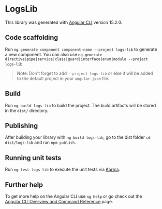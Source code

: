 # LogsLib

This library was generated with [Angular CLI](https://github.com/angular/angular-cli) version 15.2.0.

## Code scaffolding

Run `ng generate component component-name --project logs-lib` to generate a new component. You can also use `ng generate directive|pipe|service|class|guard|interface|enum|module --project logs-lib`.
> Note: Don't forget to add `--project logs-lib` or else it will be added to the default project in your `angular.json` file. 

## Build

Run `ng build logs-lib` to build the project. The build artifacts will be stored in the `dist/` directory.

## Publishing

After building your library with `ng build logs-lib`, go to the dist folder `cd dist/logs-lib` and run `npm publish`.

## Running unit tests

Run `ng test logs-lib` to execute the unit tests via [Karma](https://karma-runner.github.io).

## Further help

To get more help on the Angular CLI use `ng help` or go check out the [Angular CLI Overview and Command Reference](https://angular.io/cli) page.

